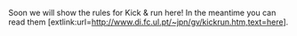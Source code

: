 Soon we will show the rules for Kick & run here! In the meantime you can read them [extlink:url=http://www.di.fc.ul.pt/~jpn/gv/kickrun.htm,text=here].